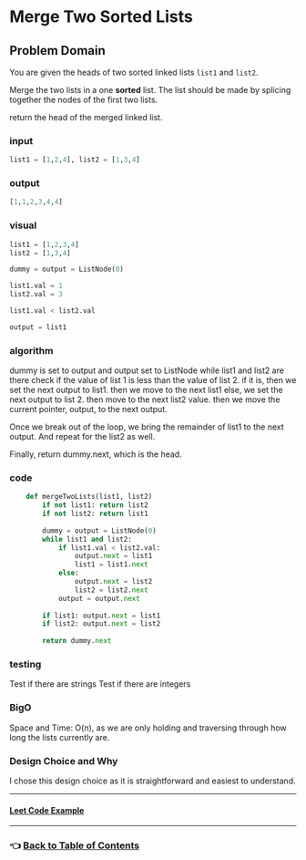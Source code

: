 # Merge Two Sorted Lists

## Problem Domain

You are given the heads of two sorted linked lists `list1` and `list2`.

Merge the two lists in a one **sorted** list. The list should be made by splicing together the nodes of the first two lists.

return the head of the merged linked list.

### **input**

```Python
list1 = [1,2,4], list2 = [1,3,4]
```

### **output**

```Python
[1,1,2,3,4,4]
```

### **visual**

```Python
list1 = [1,2,3,4]
list2 = [1,3,4]

dummy = output = ListNode(0)

list1.val = 1 
list2.val = 3 

list1.val < list2.val

output = list1

```

### **algorithm**

dummy is set to output and output set to ListNode
while list1 and list2 are there
check if the value of list 1 is less than the value of list 2.
if it is, then we set the next output to list1.
then we move to the next list1
else, we set the next output to list 2.
then move to the next list2 value.
then we move the current pointer, output, to the next output.

Once we break out of the loop,
we bring the remainder of list1 to the next output.
And repeat for the list2 as well.

Finally, return dummy.next, which is the head.

### **code**

```Python
    def mergeTwoLists(list1, list2)
        if not list1: return list2
        if not list2: return list1
        
        dummy = output = ListNode(0)
        while list1 and list2:
            if list1.val < list2.val:
                output.next = list1
                list1 = list1.next
            else:
                output.next = list2
                list2 = list2.next
            output = output.next
        
        if list1: output.next = list1
        if list2: output.next = list2
        
        return dummy.next
```

### **testing**

Test if there are strings
Test if there are integers

### **BigO**

Space and Time: O(n), as we are only holding and traversing through how long the lists currently are.

### **Design Choice and Why**

I chose this design choice as it is straightforward and easiest to understand.

-----

#### [**Leet Code Example**](https://leetcode.com/problems/merge-two-sorted-lists/)

-----

### 👈 [Back to Table of Contents](../toc.md)
